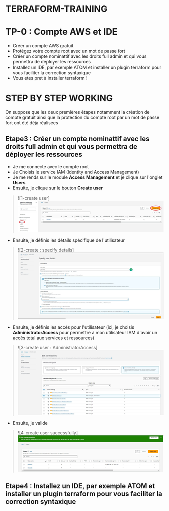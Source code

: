 # TERRAFORM-TRAINING

# TP-0 : Compte AWS et IDE

- Créer un compte AWS gratuit
- Protégez votre compte root avec un mot de passe fort
- Créer un compte nominattif avec les droits full admin et qui vous permettra de déployer les ressources
- Installez un IDE, par exemple ATOM et installer un plugin terraform pour vous faciliter la correction syntaxique
- Vous etes pret à installer terraform !

# STEP BY STEP WORKING

On suppose que les deux premières étapes notamment la création de compte gratuit ainsi que la protection du compte root par un mot de passe fort ont été déjà réalisées

## Etape3 : Créer un compte nominattif avec les droits full admin et qui vous permettra de déployer les ressources
- Je me connecte avec le compte root
- Je Choisis le service IAM (Identity and Access Management)
- Je me rends sur le module **Access Management** et je clique sur l'onglet **Users**
- Ensuite, je clique sur le bouton **Create user** 
> ![1-create user] ![](./images/create-user.jpg)

- Ensuite, je définis les détails spécifique de l'utilisateur
> ![2-create : specify details] ![](./images/specify-details.jpg)

- Ensuite, je définis les accès pour l'utilisateur (ici, je choisis **AdministratorAccess** pour permettre à mon utilisateur IAM d'avoir un accès total aux services et ressources)
> ![3-create user : AdministratorAccess] ![](./images/AdministratorAccess.jpg)

- Ensuite, je valide 
> ![4-create user successfully] ![](./images/successfull.jpg)


## Etape4 : Installez un IDE, par exemple ATOM et installer un plugin terraform pour vous faciliter la correction syntaxique
